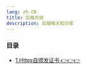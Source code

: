 ```yaml
---
lang: zh-CN
title: 后端大纲
description: 后端相关知识库
---
```


### 目录
+ [1.Https自颁发证书 👉👉👉](/server/1.https.html)

